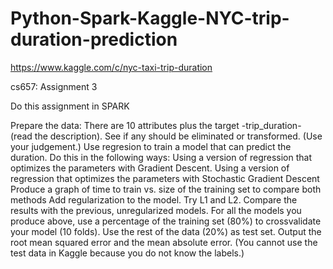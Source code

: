 # Python-Spark-Kaggle-NYC-trip-duration-prediction
https://www.kaggle.com/c/nyc-taxi-trip-duration

cs657: Assignment 3

Do this assignment in SPARK

Prepare the data: There are 10 attributes plus the target -trip_duration- (read the description). See if any should be eliminated or transformed. (Use your judgement.)
Use regresion to train a model that can predict the duration. Do this in the following ways:
Using a version of regression that optimizes the parameters with Gradient Descent.
Using a version of regression that optimizes the parameters with Stochastic Gradient Descent
Produce a graph of time to train vs. size of the training set to compare both methods
Add regularization to the model. Try L1 and L2. Compare the results with the previous, unregularized models.
For all the models you produce above, use a percentage of the training set (80%) to crossvalidate your model (10 folds). Use the rest of the data (20%) as test set. Output the root mean squared error and the mean absolute error. (You cannot use the test data in Kaggle because you do not know the labels.)
